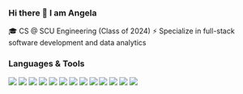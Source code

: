 ### Hi there 👋  I am Angela

<!--
**angelahuang3/angelahuang3** is a ✨ _special_ ✨ repository because its `README.md` (this file) appears on your GitHub profile.

Here are some ideas to get you started:

- 🔭 I’m currently working on ...
- 🌱 I’m currently learning ...
- 👯 I’m looking to collaborate on ...
- 🤔 I’m looking for help with ...
- 💬 Ask me about ...
- 📫 How to reach me: ...
- 😄 Pronouns: ...
- ⚡ Fun fact: ...
-->
🎓 CS @ SCU Engineering (Class of 2024)
⚡ Specialize in full-stack software development and data analytics

### Languages & Tools

<img src="https://img.shields.io/badge/-Java-f89820?style=flat&logo=java&logoColor=white"> <img src="https://img.shields.io/badge/-JavaScript-f7df1e?style=flat&logo=javascript&logoColor=black"> 
<img src="https://img.shields.io/badge/-Python-3776ab?style=flat&logo=python&logoColor=white"> 
<img src="https://img.shields.io/badge/-C-00599c?style=flat&logo=c&logoColor=white"> 
<img src="https://img.shields.io/badge/-SQL-4DB33D?style=flat&logo=sql&logoColor=white"> 
<img src="https://img.shields.io/badge/-HTML-e34f26?style=flat&logo=html5&logoColor=white"> 
<img src="https://img.shields.io/badge/-CSS-9400D3?style=flat&logo=css3&logoColor=white"> 
<img src="http://img.shields.io/badge/-Node-430098?style=flat&logo=Node.js&logoColor=white"> 
<img src="https://img.shields.io/badge/-Express-787878?style=flat&logo=express&logoColor=ffffff"> 
<img src="https://img.shields.io/badge/-React-000000?style=flat&logo=react&logoColor=00c8ff"> 
<img src="https://img.shields.io/badge/-Bootstrap-563D7C?style=flat&logo=bootstrap&logoColor=white"> 
<img src="http://img.shields.io/badge/-Linux-FCC624?style=flat&logo=linux&logoColor=black"> 
<img src="http://img.shields.io/badge/-Git-F05032?style=flat&logo=git&logoColor=FFFFFF"> 
